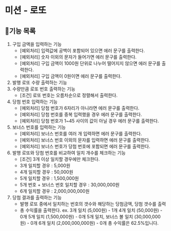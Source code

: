 # 미션 - 로또

## 🚀기능 목록

1. 구입 금액을 입력하는 기능
   - [예외처리] 입력값에 공백이 포함되어 있으면 에러 문구를 출력한다.
   - [예외처리] 숫자 이외의 문자가 들어가면 에러 문구를 출력한다.
   - [예외처리] 구입 금액이 1000원 단위로 나누어 떨어지지 않으면 에러 문구를 출력한다.
   - [예외처리] 구입 금액이 0원이면 에러 문구를 출력한다.
2. 발행 로또 수량 출력하는 기능
3. 수량만큼 로또 번호 출력하는 기능
   - [조건] 로또 번호는 오름차순으로 정렬해서 출력한다.
4. 당첨 번호 입력하는 기능
   - [예외처리] 당첨 번호가 6자리가 아니라면 에러 문구를 출력한다.
   - [예외처리] 당첨 번호를 중복 입력했을 경우 에러 문구를 출력한다.
   - [예외처리] 당첨 번호가 1~45 사이의 값이 아닐 경우 에러 문구를 출력한다.
5. 보너스 번호를 입력하는 기능
   - [예외처리] 보너스 번호를 여러 개 입력하면 에러 문구를 출력한다.
   - [예외처리] 보너스 번호 이외의 문자를 입력하면 에러 문구를 출력한다.
   - [예외처리] 보너스 번호가 당첨 번호에 포함되면 에러 문구를 출력한다.
6. 발행 로또와 당첨 번호를 비교하여 일치 개수를 체크하는 기능
   - [조건] 3개 이상 일치할 경우에만 체크한다.
   - 3개 일치할 경우 : 5,000원
   - 4개 일치할 경우 : 50,000원
   - 5개 일치할 경우 : 1,500,000원
   - 5개 번호 + 보너스 번호 일치할 경우 : 30,000,000원
   - 6개 일치할 경우 : 2,000,000,000원
7. 당첨 결과를 출력하는 기능
   - 발행 로또 중에서 일치하는 번호의 갯수와 해당하는 당첨금액, 당첨 갯수를 출력
   - 총 수익률을 출력한다.
     ex.
     3개 일치 (5,000원) - 1개
     4개 일치 (50,000원) - 0개
     5개 일치 (1,500,000원) - 0개
     5개 일치, 보너스 볼 일치 (30,000,000원) - 0개
     6개 일치 (2,000,000,000원) - 0개
     총 수익률은 62.5%입니다.
